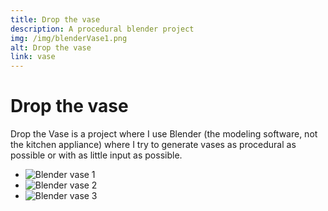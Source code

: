 ```yaml
---
title: Drop the vase
description: A procedural blender project
img: /img/blenderVase1.png
alt: Drop the vase
link: vase
---
```


# Drop the vase

Drop the Vase is a project where I use Blender (the modeling software, not the kitchen appliance) where I try to generate vases as procedural as possible or with as little input as possible.

 <ul class="grid projects--grid">
    <li class="span-4">
        <img src="/img/vase/vase1.jpg" alt="Blender vase 1">
    </li>
    <li class="span-4">
        <img src="/img/vase/vase2.jpg" alt="Blender vase 2">
    </li>
    <li class="span-4">
        <img src="/img/vase/vase3.jpg" alt="Blender vase 3">
    </li>
</ul>
